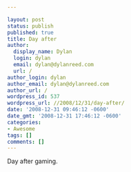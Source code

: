 ```yaml
---

layout: post
status: publish
published: true
title: Day after
author:
  display_name: Dylan
  login: dylan
  email: dylan@dylanreed.com
  url: /
author_login: dylan
author_email: dylan@dylanreed.com
author_url: /
wordpress_id: 537
wordpress_url: //2008/12/31/day-after/
date: '2008-12-31 09:46:12 -0600'
date_gmt: '2008-12-31 17:46:12 -0600'
categories:
- Awesome
tags: []
comments: []
---
```


Day after gaming.  

